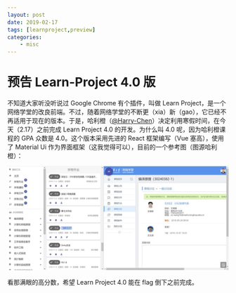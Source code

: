 ```yaml
---
layout: post
date: 2019-02-17
tags: [learnproject,preview]
categories:
    - misc
---
```


# 预告 Learn-Project 4.0 版

不知道大家听没听说过 Google Chrome 有个插件，叫做 Learn Project，是一个网络学堂的改良前端。不过，随着网络学堂的不断更（xia）新（gao），它已经不再适用于现在的版本。于是，哈利橙（[@Harry-Chen](https://github.com/Harry-Chen)）决定利用寒假时间，在今天（2.17）之前完成 Learn Project 4.0 的开发。为什么叫 4.0 呢，因为哈利橙课程的 GPA 众数是 4.0。这个版本采用先进的 React 框架编写（Vue 塞高），使用了 Material Ui 作为界面框架（这我觉得可以），目前的一个参考图（图源哈利橙）：

![](./learn-project.png)

看那满眼的高分数，希望 Learn Project 4.0 能在 flag 倒下之前完成。

